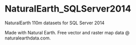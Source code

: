 # NaturalEarth_SQLServer2014
NaturalEarth 110m datasets for SQL Server 2014

Made with Natural Earth. Free vector and raster map data @ naturalearthdata.com.
